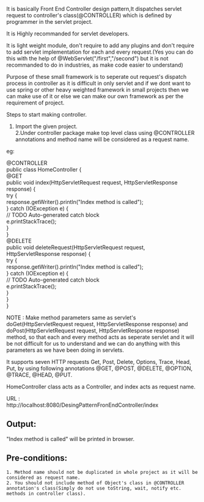 It is basically Front End Controller design pattern,It dispatches servlet request to controller's class(@CONTROLLER) which is defined by programmer in the servlet project.  
  
It is Highly recommanded for servlet developers.  
  
It is light weight module, don't require to add any plugins and don't require to add servlet implementation for each and every request.(Yes you can do this with the help of @WebServlet("/first","/second") but it is not recommanded to do in industries, as make code easier to understand)  
  
Purpose of these small framework is to seperate out request's dispatch process in controller as it is difficult in only servlet and if we dont want to use spring or other heavy weighted framework in small projects then we can make use of it or else we can make our own framework as per the requirement of project.  
  
Steps to start making controller.  
1. Import the given project.  
2.Under controller package make top level class using @CONTROLLER annotations and method name will be considered as a request name.  
  
eg:  
  
@CONTROLLER  
public class HomeController {  
	@GET  
	public void index(HttpServletRequest request, HttpServletResponse response) {  
		try {  
			response.getWriter().println("Index method is called");   
		} catch (IOException e) {  
			// TODO Auto-generated catch block  
			e.printStackTrace();  
		}  
	}  
	@DELETE  
	public void deleteRequest(HttpServletRequest request, HttpServletResponse response) {  
		try {  
			response.getWriter().println("Index method is called");  
		} catch (IOException e) {  
			// TODO Auto-generated catch block  
			e.printStackTrace();  
		}  
	}  
}  

NOTE : Make method parameters same as servlet's doGet(HttpServletRequest request, HttpServletResponse response) and doPost(HttpServletRequest request, HttpServletResponse response) method, so that each and every method acts as seperate servlet and it will be not difficult for us to understand and we can do anything with this parameters as we have been doing in servlets.  

It supports seven HTTP requests Get, Post, Delete, Options, Trace, Head, Put, by using following annotations @GET, @POST, @DELETE, @OPTION, @TRACE, @HEAD, @PUT.  

HomeController class acts as a Controller, and index acts as request name.  

URL :   
http://localhost:8080/DesingPatternFronEndController/index  

Output:  
-------  
"Index method is called" will be printed in browser.    

Pre-conditions:  
---------------  
	1. Method name should not be duplicated in whole project as it will be considered as request name.  
	2. You should not include method of Object's class in @CONTROLLER annotation's class(Simply do not use toString, wait, notify etc. methods in controller class).  
